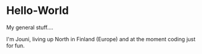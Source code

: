 # Hello-World
My general stuff....

I'm Jouni, living up North in Finland (Europe) and at the moment coding just for fun. 
